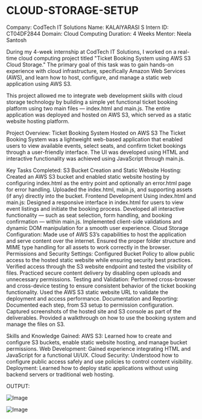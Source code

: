 # CLOUD-STORAGE-SETUP
Company: CodTech IT Solutions
Name: KALAIYARASI S
Intern ID: CT04DF2844
Domain: Cloud Computing
Duration: 4 Weeks
Mentor: Neela Santosh

During my 4-week internship at CodTech IT Solutions, I worked on a real-time cloud computing project titled "Ticket Booking System using AWS S3 Cloud Storage." The primary goal of this task was to gain hands-on experience with cloud infrastructure, specifically Amazon Web Services (AWS), and learn how to host, configure, and manage a static web application using AWS S3.

This project allowed me to integrate web development skills with cloud storage technology by building a simple yet functional ticket booking platform using two main files — index.html and main.js. The entire application was deployed and hosted on AWS S3, which served as a static website hosting platform.

Project Overview: Ticket Booking System Hosted on AWS S3
The Ticket Booking System was a lightweight web-based application that enabled users to view available events, select seats, and confirm ticket bookings through a user-friendly interface. The UI was developed using HTML and interactive functionality was achieved using JavaScript through main.js.

Key Tasks Completed:
S3 Bucket Creation and Static Website Hosting:
Created an AWS S3 bucket and enabled static website hosting by configuring index.html as the entry point and optionally an error.html page for error handling.
Uploaded the index.html, main.js, and supporting assets (if any) directly into the bucket.
Frontend Development Using index.html and main.js:
Designed a responsive interface in index.html for users to view event listings and initiate the booking process.
Developed all interactive functionality — such as seat selection, form handling, and booking confirmation — within main.js.
Implemented client-side validations and dynamic DOM manipulation for a smooth user experience.
Cloud Storage Configuration:
Made use of AWS S3’s capabilities to host the application and serve content over the internet.
Ensured the proper folder structure and MIME type handling for all assets to work correctly in the browser.
Permissions and Security Settings:
Configured Bucket Policy to allow public access to the hosted static website while ensuring security best practices.
Verified access through the S3 website endpoint and tested the visibility of files.
Practiced secure content delivery by disabling open uploads and unnecessary permissions.
Testing and Validation:
Performed cross-browser and cross-device testing to ensure consistent behavior of the ticket booking functionality.
Used the AWS S3 static website URL to validate the deployment and access performance.
Documentation and Reporting:
Documented each step, from S3 setup to permission configuration.
Captured screenshots of the hosted site and S3 console as part of the deliverables.
Provided a walkthrough on how to use the booking system and manage the files on S3.

Skills and Knowledge Gained:
AWS S3: Learned how to create and configure S3 buckets, enable static website hosting, and manage bucket permissions.
Web Development: Gained experience integrating HTML and JavaScript for a functional UI/UX.
Cloud Security: Understood how to configure public access safely and use policies to control content visibility.
Deployment: Learned how to deploy static applications without using backend servers or traditional web hosting.

OUTPUT:

![Image](https://github.com/user-attachments/assets/a66c495c-07b9-4ad0-b878-7c4d59e9e70c)

![Image](https://github.com/user-attachments/assets/df179523-9420-40a1-ab97-dd947734ffef)
